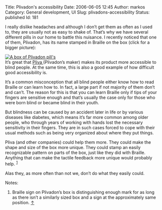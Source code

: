 Title: Plivadon's accessibility
Date: 2006-06-05 12:45
Author: markos
Category: General development, UI
Slug: plivadons-accessibility
Status: published
Id: 181

<div>
 <p>
  I really dislike headaches and although I don’t get them as often as I used to, they are usually not as easy to shake of. That’s why we have several different pills in our home to battle this nuisance. I recently noticed that one of them, Plivadon, has its name stamped in Braille on the box (click for a bigger picture):
 </p>
 <p>
  <a class="imageL" href="http://www.marela.si/photos/6581/?original" title="Full size picture">
   <img alt="A box of Plivadon pill's" src="http://static.marela.si/users0/markos/2/ndkvtPUIDCSxe-m9hlVPA8rI8xc.jpg"/>
  </a>
  <br/>
  It’s great that
  <a href="http://www.pliva.com/">
   Pliva
  </a>
  (Plivadon’s maker) makes its product more accessible to blind people. At the same time, this is also a good example of how difficult good accessibility is.
 </p>
 <p>
  It’s a common misconception that all blind people either know how to read Braille or can learn how to. In fact, a large part if not majority of them don’t and can’t. The reason for this is that you can learn Braille only if tips of your fingers are sensitive enough and that’s usually the case only for those who were born blind or became blind in their youth.
 </p>
 <p>
  But blindness can be caused by an accident later in life or by various diseases like diabetes, which means it’s far more common among older people, who through years of working with hands lost the necessary sensitivity in their fingers. They are in such cases forced to cope with their usual methods such as being very organized about where they put things.
 </p>
 <p>
  Pliva (and other companies) could help them more. They could make the shape and size of the box more unique. They could stamp an easily recognizable pattern on parts of the box, just like they did with Braille. Anything that can make the tactile feedback more unique would probably help.
  <sup>
   <a href="#pliva-2006-06-05">
    1
   </a>
   <a name="pliva1-2006-06-06">
   </a>
  </sup>
 </p>
 <p>
  Alas they, as more often than not we, don’t do what they easily could.
 </p>
 <div class="notes">
  <p>
   Notes:
  </p>
  <ol>
   <li>
    <a name="pliva-2006-06-05">
    </a>
    Braille sign on Plivadon’s box is distinguishing enough mark for as long as there isn’t a similarly sized box and a sign at the approximately same position.
    <a href="#pliva1-2006-06-06">
     ↑
    </a>
   </li>
  </ol>
 </div>
</div>
